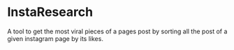 # InstaResearch
A tool to get the most viral pieces of a pages post by sorting all the post of a given instagram page by its likes.
